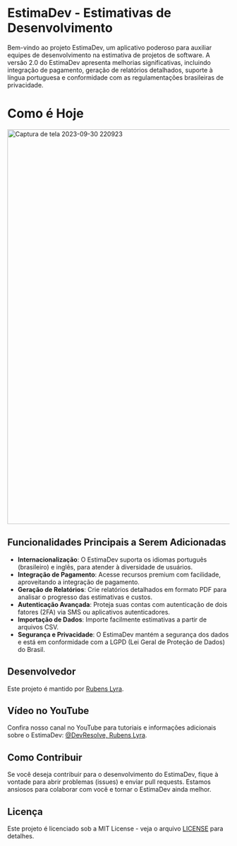 # EstimaDev - Estimativas de Desenvolvimento

Bem-vindo ao projeto EstimaDev, um aplicativo poderoso para auxiliar equipes de desenvolvimento na estimativa de projetos de software. A versão 2.0 do EstimaDev apresenta melhorias significativas, incluindo integração de pagamento, geração de relatórios detalhados, suporte à língua portuguesa e conformidade com as regulamentações brasileiras de privacidade.

# Como é Hoje

<img width="895" alt="Captura de tela 2023-09-30 220923" src="https://github.com/rubenslyra/EstimaDev/assets/37023108/da5e1a55-d7ad-4a9d-815e-69e973dfebc3">

## Funcionalidades Principais a Serem Adicionadas

- **Internacionalização**: O EstimaDev suporta os idiomas português (brasileiro) e inglês, para atender à diversidade de usuários.
- **Integração de Pagamento**: Acesse recursos premium com facilidade, aproveitando a integração de pagamento.
- **Geração de Relatórios**: Crie relatórios detalhados em formato PDF para analisar o progresso das estimativas e custos.
- **Autenticação Avançada**: Proteja suas contas com autenticação de dois fatores (2FA) via SMS ou aplicativos autenticadores.
- **Importação de Dados**: Importe facilmente estimativas a partir de arquivos CSV.
- **Segurança e Privacidade**: O EstimaDev mantém a segurança dos dados e está em conformidade com a LGPD (Lei Geral de Proteção de Dados) do Brasil.

## Desenvolvedor

Este projeto é mantido por [Rubens Lyra](https://github.com/rubenslyra).

## Vídeo no YouTube

Confira nosso canal no YouTube para tutoriais e informações adicionais sobre o EstimaDev: [@DevResolve, Rubens Lyra](https://www.youtube.com/@devresolve).

## Como Contribuir

Se você deseja contribuir para o desenvolvimento do EstimaDev, fique à vontade para abrir problemas (issues) e enviar pull requests. Estamos ansiosos para colaborar com você e tornar o EstimaDev ainda melhor.

## Licença

Este projeto é licenciado sob a MIT License - veja o arquivo [LICENSE](LICENSE) para detalhes.
